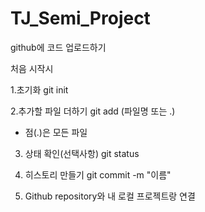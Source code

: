 # TJ_Semi_Project

github에 코드 업로드하기

처음 시작시

1.초기화
git init

2.추가할 파일 더하기
git add (파일명 또는 .)

* 점(.)은 모든 파일

3. 상태 확인(선택사항)
git status

4. 히스토리 만들기
git commit -m "이름"

5. Github repository와 내 로컬 프로젝트랑 연결
   
